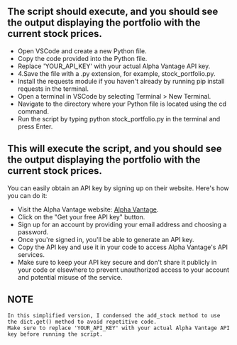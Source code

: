 
## The script should execute, and you should see the output displaying the portfolio with the current stock prices.

- Open VSCode and create a new Python file.
- Copy the code provided into the Python file.
- Replace 'YOUR_API_KEY' with your actual Alpha Vantage API key.
- 4.Save the file with a .py extension, for example, stock_portfolio.py.
- Install the requests module if you haven't already by running pip install requests in the terminal.
- Open a terminal in VSCode by selecting Terminal > New Terminal.
- Navigate to the directory where your Python file is located using the cd command.
- Run the script by typing python stock_portfolio.py in the terminal and press Enter.


## This will execute the script, and you should see the output displaying the portfolio with the current stock prices.

 You can easily obtain an API key by signing up on their website. Here's how you can do it:

* Visit the Alpha Vantage website: [Alpha Vantage](https://www.alphavantage.co/).
* Click on the "Get your free API key" button.
* Sign up for an account by providing your email address and choosing a password.
* Once you're signed in, you'll be able to generate an API key.
* Copy the API key and use it in your code to access Alpha Vantage's API services.
* Make sure to keep your API key secure and don't share it publicly in your code or elsewhere to prevent unauthorized access to your account and potential misuse of the service.
  
## NOTE
```
In this simplified version, I condensed the add_stock method to use the dict.get() method to avoid repetitive code. 
Make sure to replace 'YOUR_API_KEY' with your actual Alpha Vantage API key before running the script.
